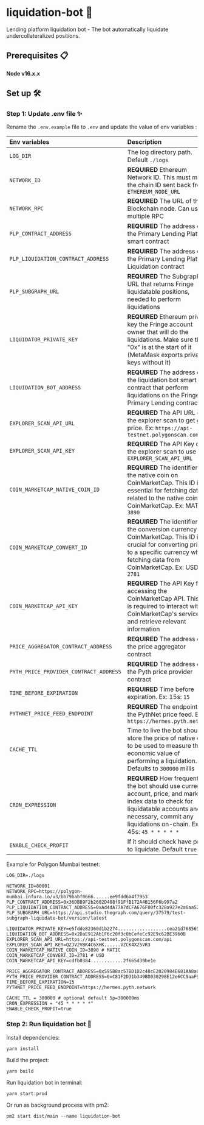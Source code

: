 # liquidation-bot 🤖
Lending platform liquidation bot - The bot automatically liquidate undercollateralized positions.

## Prerequisites 📋
**Node v16.x.x**

## Set up 🛠️
### Step 1: Update .env file ✨
 
Rename the `.env.example` file to `.env` and update the value of env variables :

| **Env variables**  | **Description** |
| :--- | :--- |
| `LOG_DIR` | The log directory path. Default `./logs` |
| `NETWORK_ID` | **REQUIRED** Ethereum Network ID. This must match the chain ID sent back from `ETHEREUM_NODE_URL` |
| `NETWORK_RPC` | **REQUIRED** The URL of the Blockchain node. Can use multiple RPC |
| `PLP_CONTRACT_ADDRESS` | **REQUIRED** The address of the Primary Lending Platform smart contract |
| `PLP_LIQUIDATION_CONTRACT_ADDRESS` | **REQUIRED** The address of the Primary Lending Platform Liquidation contract |
| `PLP_SUBGRAPH_URL` | **REQUIRED** The Subgraph URL that returns Fringe liquidatable positions, needed to perform liquidations |
| `LIQUIDATOR_PRIVATE_KEY` | **REQUIRED** Ethereum private key the Fringe account owner that will do the liquidations. Make sure that "0x" is at the start of it (MetaMask exports private keys without it) |
| `LIQUIDATION_BOT_ADDRESS` | **REQUIRED** The address of the liquidation bot smart contract that perform liquidations on the Fringe Primary Lending contract |
| `EXPLORER_SCAN_API_URL` | **REQUIRED** The API URL of the explorer scan to get gas price. Ex: `https://api-testnet.polygonscan.com/api` |
| `EXPLORER_SCAN_API_KEY` | **REQUIRED** The API Key of the explorer scan to use `EXPLORER_SCAN_API_URL` |
| `COIN_MARKETCAP_NATIVE_COIN_ID` | **REQUIRED** The identifier for the native coin on CoinMarketCap. This ID is essential for fetching data related to the native coin on CoinMarketCap. Ex: MATIC: `3890`|
| `COIN_MARKETCAP_CONVERT_ID` | **REQUIRED** The identifier for the conversion currency on CoinMarketCap. This ID is crucial for converting prices to a specific currency when fetching data from CoinMarketCap. Ex: USD: `2781`|
| `COIN_MARKETCAP_API_KEY` | **REQUIRED** The API Key for accessing the CoinMarketCap API. This key is required to interact with CoinMarketCap's services and retrieve relevant information|
| `PRICE_AGGREGATOR_CONTRACT_ADDRESS` | **REQUIRED** The address of the price aggregator contract|
| `PYTH_PRICE_PROVIDER_CONTRACT_ADDRESS` | **REQUIRED** The address of the Pyth price provider contract|
| `TIME_BEFORE_EXPIRATION` | **REQUIRED** Time before expiration. Ex: 15s: `15`|
| `PYTHNET_PRICE_FEED_ENDPOINT` | **REQUIRED** The endpoint to the PythNet price feed. Ex: `https://hermes.pyth.network`|
| `CACHE_TTL` | Time to live the bot should store the price of native coin, to be used to measure the economic value of performing a liquidation. Defaults to `300000` millis |
| `CRON_EXPRESSION` | **REQUIRED** How frequently the bot should use current account, price, and market index data to check for liquidatable accounts and, if necessary, commit any liquidations on-chain. Ex: 45s: `45 * * * * *` |
| `ENABLE_CHECK_PROFIT` | If it should check have profit to liquidate. Default `true` |


Example for Polygon Mumbai testnet:
  ```
LOG_DIR=./logs

NETWORK_ID=80001
NETWORK_RPC=https://polygon-mumbai.infura.io/v3/bb79babf0666......ee9fdd6a4f7953
PLP_CONTRACT_ADDRESS=0x36DB89F2b2602D488f91FfB172A4B156F6b997a2
PLP_LIQUIDATION_CONTRACT_ADDRESS=0xAd4dA77A7dCFA676F00fc328a927e2a6aa52C1bA
PLP_SUBGRAPH_URL=https://api.studio.thegraph.com/query/37579/test-subgraph-liquidate-bot/version/latest

LIQUIDATOR_PRIVATE_KEY=e5fdde82360d1b2274..................cea21d768565ed7440123
LIQUIDATION_BOT_ADDRESS=0x2DaE912Ab1F6c20f3c0bCefeCc92E9c62BE3960B
EXPLORER_SCAN_API_URL=https://api-testnet.polygonscan.com/api
EXPLORER_SCAN_API_KEY=QZJV2VBK4C6XHK......VZCK4X25VR3
COIN_MARKETCAP_NATIVE_COIN_ID=3890 # MATIC
COIN_MARKETCAP_CONVERT_ID=2781 # USD
COIN_MARKETCAP_API_KEY=cdfb0384............2f665d39be1e

PRICE_AGGREGATOR_CONTRACT_ADDRESS=0x595B8ac57BD1D2c48cE2020984E681AA8aCA9695
PYTH_PRICE_PROVIDER_CONTRACT_ADDRESS=0xC81F2D31b349BD030298E12e6CC9aaF9c0Ea47bF
TIME_BEFORE_EXPIRATION=15
PYTHNET_PRICE_FEED_ENDPOINT=https://hermes.pyth.network

CACHE_TTL = 300000 # optional default 5p=300000ms 
CRON_EXPRESSION = "45 * * * * *"
ENABLE_CHECK_PROFIT=true
  ```

### Step 2: Run liquidation bot 🚀
Install dependencies:
  ```
yarn install
  ```

Build the project:
  ```
yarn build
  ```

Run liquidation bot in terminal:
  ```
yarn start:prod
  ```

Or run as background process with pm2:
  ```
pm2 start dist/main --name liquidation-bot
  ```